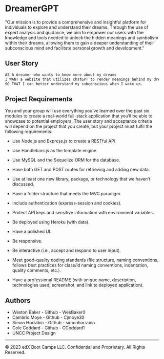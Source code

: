 # DreamerGPT

"Our mission is to provide a comprehensive and insightful platform for individuals to explore and understand their dreams. Through the use of expert analysis and guidance, we aim to empower our users with the knowledge and tools needed to unlock the hidden meanings and symbolism within their dreams, allowing them to gain a deeper understanding of their subconscious mind and facilitate personal growth and development."

## User Story

```md
AS A dreamer who wants to know more about my dreams
I WANT a website that utilizes chatGPT to render meanings behind my dreams
SO THAT I can better understand my subconscious when I wake up.
```

## Project Requirements

You and your group will use everything you’ve learned over the past six modules to create a real-world full-stack application that you’ll be able to showcase to potential employers. The user story and acceptance criteria will depend on the project that you create, but your project must fulfil the following requirements:

* Use Node.js and Express.js to create a RESTful API.

* Use Handlebars.js as the template engine.

* Use MySQL and the Sequelize ORM for the database.

* Have both GET and POST routes for retrieving and adding new data.

* Use at least one new library, package, or technology that we haven’t discussed.

* Have a folder structure that meets the MVC paradigm.

* Include authentication (express-session and cookies).

* Protect API keys and sensitive information with environment variables.

* Be deployed using Heroku (with data).

* Have a polished UI.

* Be responsive.

* Be interactive (i.e., accept and respond to user input).

* Meet good-quality coding standards (file structure, naming conventions, follows best practices for class/id naming conventions, indentation, quality comments, etc.).

* Have a professional README (with unique name, description, technologies used, screenshot, and link to deployed application).

## Authors
- Weston Baker - Github - WesBaker0
- Cambric Moye - Github - Cjmoye30
- Simon Horrabin - Github - simonhorrabin
- Cole Goddard - Github - CGoddard1
- UNCC Project Design

---
© 2023 edX Boot Camps LLC. Confidential and Proprietary. All Rights Reserved.
